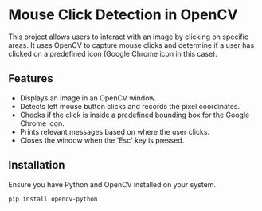# Mouse Click Detection in OpenCV

This project allows users to interact with an image by clicking on specific areas. It uses OpenCV to capture mouse clicks and determine if a user has clicked on a predefined icon (Google Chrome icon in this case).

## Features
- Displays an image in an OpenCV window.
- Detects left mouse button clicks and records the pixel coordinates.
- Checks if the click is inside a predefined bounding box for the Google Chrome icon.
- Prints relevant messages based on where the user clicks.
- Closes the window when the 'Esc' key is pressed.

## Installation
Ensure you have Python and OpenCV installed on your system.

```bash
pip install opencv-python
